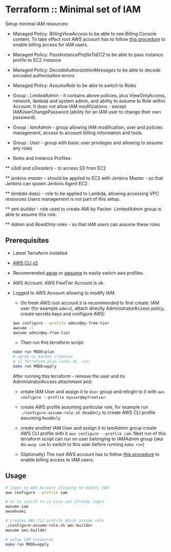 # Terraform :: Minimal set of IAM

Setup minimal IAM resources:

* Managed Policy: _BillingViewAccess_ to be able to see Billing Console content. To take effect root AWS account has to follow [this procedure](https://docs.aws.amazon.com/IAM/latest/UserGuide/tutorial_billing.html?icmpid=docs_iam_console#tutorial-billing-step1) to enable billing access for IAM users.

* Managed Policy: _PassInstanceProfileToEC2_ to be able to pass instance profile to EC2 instance

* Managed Policy: _DecodeAuthorizationMessages_ to be able to decode encoded authorization errors

* Managed Policy: _AssumeRole_ to be able to switch to Roles

* Group : _LimitedAdmin_ - it contains above policies, plus ViewOnlyAccess, network, lambda and system admin, and ability to assume to Role within Account.
  It does not allow IAM modifications - except IAMUserChangePassword (ability for an IAM user to change their own password).

* Group : _IamAdmin_ - group allowing IAM modification, user and policies management, access to account billing information and tools.

* Group : _User_ - group with basic user privileges and allowing to assume any roles

* Roles and Instance Profiles:

** _s3all_ and _s3readers_ - to access S3 from EC2

**  _jenkins-master_ - should be applied to EC2 with Jenkins Master - so that Jenkins can spawn Jenkins Agent EC2.

** _lambda-basic_ - role to be applied to Lambda, allowing accessing VPC resources
Users management is not part of this setup.

** _ami-builder_ - role used to create AMI by Packer. LimitedAdmin group is able to assume this role.

** _Admin_ and _ReadOnly_ roles - so that IAM users can assume these roles

## Prerequisites

* Latest Terraform installed
* [AWS CLI v2](https://github.com/aws/aws-cli/tree/v2)
* Recommended [awsp](https://github.com/antonbabenko/awsp) or [awsume](https://awsu.me/) to easily switch aws profiles.

* AWS Account. AWS FreeTier Account is ok.

* Logged to AWS Account allowing to modify IAM.

  * On fresh AWS root account it is recommended to first create: IAM user (for example `admin`), attach directly AdministratorAccess policy, create secrets keys and configure AWS:

  ```bash
  aws configure --profile admin@my-free-tier
  awsume -l
  awsume admin@my-free-tier
  ```

  * Then run this terraform script:

  ```bash
  make run MODE=plan
  # agree on bucket creation
  # if Terraform plan looks ok, run:
  make run MODE=apply
  ```

  After running this terraform - remove the user and its AdministratorAccess attachment and:

  * create IAM User and assign it to `User` group and relogin to it with `aws configure --profile myuser@myfreetier`.
  * create AWS profile assuming particular role, for example run `./configure-assume-role.sh ReadOnly` to
  create AWS CLI profile assuming `ReadOnly`

  * create another IAM User and assign it to IamAdmin group create AWS CLI profile with it `aws configure --profile iam`. Next run of this terraform script can run on user belonging to IAMAdmin group (aka do `awsp iam` to switch to this user before running `make run`)

  * (Optionally) The root AWS account has to follow [this procedure](https://docs.aws.amazon.com/IAM/latest/UserGuide/tutorial_billing.html?icmpid=docs_iam_console#tutorial-billing-step1) to enable billing access to IAM users.

## Usage

```bash
# login to AWS Account allowing to modify IAM.
aws configure --profile iam

# or to switch to in case you already login
awsume iam
awswhoami

# creates AWS CLI profile which assume role
./configure-assume-role.sh ami-builder
awsume ami-builder

# setup IAM resources
make run MODE=apply
```
